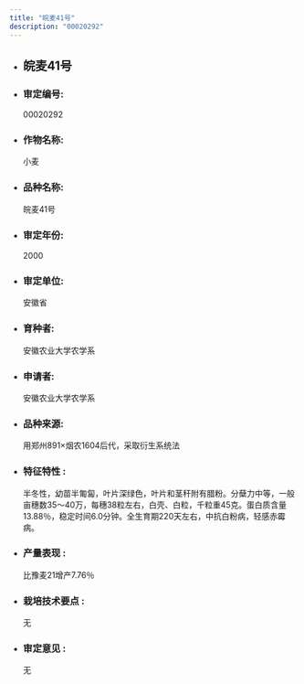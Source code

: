 ```yaml
---
title: "皖麦41号"
description: "00020292"
---
```

* ## 皖麦41号
* ###  审定编号:  
   00020292

*  ### 作物名称:  
   小麦

*   ###  品种名称: 
    皖麦41号

*   ### 审定年份: 
    2000

*   ### 审定单位:  
    安徽省

*   ### 育种者:  
    安徽农业大学农学系

*   ### 申请者:  
    安徽农业大学农学系

*   ### 品种来源:  
    用郑州891×烟农1604后代，采取衍生系统法

*   ### 特征特性 : 
    半冬性，幼苗半匍匐，叶片深绿色，叶片和茎秆附有腊粉。分蘖力中等，一般亩穗数35～40万，每穗38粒左右，白壳、白粒，千粒重45克。蛋白质含量13.88％，稳定时间6.0分钟。全生育期220天左右，中抗白粉病，轻感赤霉病。

*   ### 产量表现 : 
    比豫麦21增产7.76％

*   ### 栽培技术要点 : 
    无

*   ### 审定意见 : 
    无

